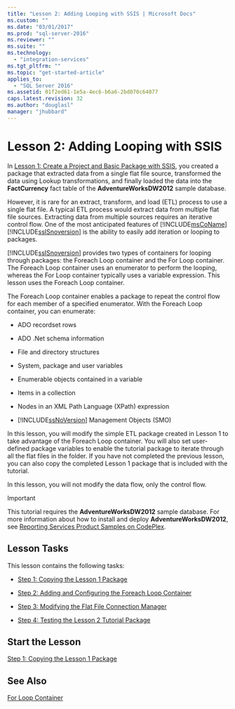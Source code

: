 ```yaml
---
title: "Lesson 2: Adding Looping with SSIS | Microsoft Docs"
ms.custom: ""
ms.date: "03/01/2017"
ms.prod: "sql-server-2016"
ms.reviewer: ""
ms.suite: ""
ms.technology: 
  - "integration-services"
ms.tgt_pltfrm: ""
ms.topic: "get-started-article"
applies_to: 
  - "SQL Server 2016"
ms.assetid: 01f2ed61-1e5a-4ec6-b6a6-2bd070c64077
caps.latest.revision: 32
ms.author: "douglasl"
manager: "jhubbard"
---
```

# Lesson 2: Adding Looping with SSIS
In [Lesson 1: Create a Project and Basic Package with SSIS](../../integration-services/tutorials/lesson-1-create-a-project-and-basic-package-with-ssis.md), you created a package that extracted data from a single flat file source, transformed the data using Lookup transformations, and finally loaded the data into the **FactCurrency** fact table of the **AdventureWorksDW2012** sample database.  
  
However, it is rare for an extract, transform, and load (ETL) process to use a single flat file. A typical ETL process would extract data from multiple flat file sources. Extracting data from multiple sources requires an iterative control flow. One of the most anticipated features of [!INCLUDE[msCoName](../../a9notintoc/includes/msconame-md.md)] [!INCLUDE[ssISnoversion](../../a9notintoc/includes/ssisnoversion-md.md)] is the ability to easily add iteration or looping to packages.  
  
[!INCLUDE[ssISnoversion](../../a9notintoc/includes/ssisnoversion-md.md)] provides two types of containers for looping through packages: the Foreach Loop container and the For Loop container. The Foreach Loop container uses an enumerator to perform the looping, whereas the For Loop container typically uses a variable expression. This lesson uses the Foreach Loop container.  
  
The Foreach Loop container enables a package to repeat the control flow for each member of a specified enumerator. With the Foreach Loop container, you can enumerate:  
  
-   ADO recordset rows  
  
-   ADO .Net schema information  
  
-   File and directory structures  
  
-   System, package and user variables  
  
-   Enumerable objects contained in a variable  
  
-   Items in a collection  
  
-   Nodes in an XML Path Language (XPath) expression  
  
-   [!INCLUDE[ssNoVersion](../../a9notintoc/includes/ssnoversion-md.md)] Management Objects (SMO)  
  
In this lesson, you will modify the simple ETL package created in Lesson 1 to take advantage of the Foreach Loop container. You will also set user-defined package variables to enable the tutorial package to iterate through all the flat files in the folder. If you have not completed the previous lesson, you can also copy the completed Lesson 1 package that is included with the tutorial.  
  
In this lesson, you will not modify the data flow, only the control flow.  
  
> [!IMPORTANT]  
> This tutorial requires the **AdventureWorksDW2012** sample database. For more information about how to install and deploy **AdventureWorksDW2012**, see [Reporting Services Product Samples on CodePlex](http://go.microsoft.com/fwlink/p/?LinkID=526910).  
  
## Lesson Tasks  
This lesson contains the following tasks:  
  
-   [Step 1: Copying the Lesson 1 Package](../../integration-services/tutorials/lesson-2-1-copying-the-lesson-1-package.md)  
  
-   [Step 2: Adding and Configuring the Foreach Loop Container](../../integration-services/tutorials/lesson-2-2-adding-and-configuring-the-foreach-loop-container.md)  
  
-   [Step 3: Modifying the Flat File Connection Manager](../../integration-services/tutorials/lesson-2-3-modifying-the-flat-file-connection-manager.md)  
  
-   [Step 4: Testing the Lesson 2 Tutorial Package](../../integration-services/tutorials/lesson-2-4-testing-the-lesson-2-tutorial-package.md)  
  
## Start the Lesson  
[Step 1: Copying the Lesson 1 Package](../../integration-services/tutorials/lesson-2-1-copying-the-lesson-1-package.md)  
  
## See Also  
[For Loop Container](../../integration-services/control-flow/for-loop-container.md)  
  
  
  
